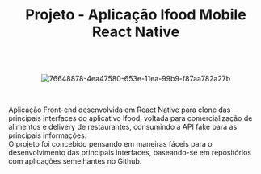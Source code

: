<div align="center"> 

# Projeto - Aplicação Ifood  Mobile React Native

</div>

<br>

<div align="center">


<br>

![76648878-4ea47580-653e-11ea-99b9-f87aa782a27b](https://user-images.githubusercontent.com/48495838/84699849-a7fab700-af28-11ea-8442-7f60bf64b2fe.png)

</div>

<br>

Aplicação Front-end desenvolvida em React Native para clone das principais interfaces do aplicativo Ifood, voltada para comercialização de alimentos e delivery de restaurantes, consumindo a API fake para as principais informações.<br>
O projeto foi concebido pensando em maneiras fáceis para o desenvolvimento das principais interfaces, baseando-se em repositórios com aplicações semelhantes no Github.

<br><br>

